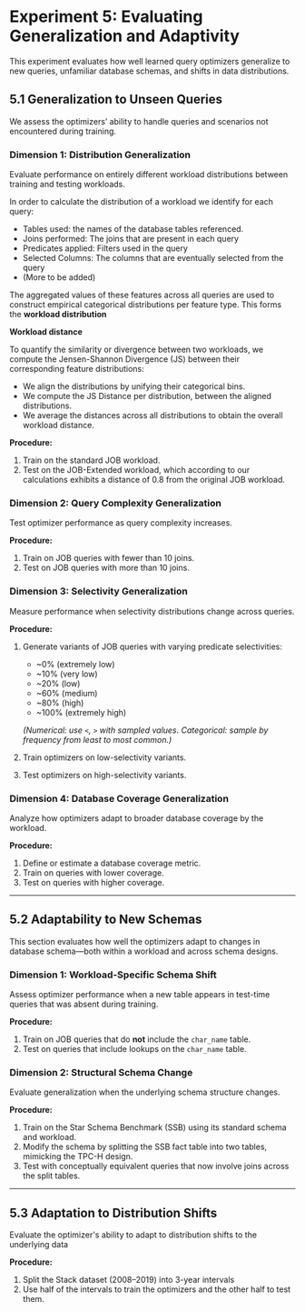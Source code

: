 # Experiment 5: Evaluating Generalization and Adaptivity

This experiment evaluates how well learned query optimizers generalize to new queries, unfamiliar database schemas, and shifts in data distributions.

## 5.1 Generalization to Unseen Queries

We assess the optimizers’ ability to handle queries and scenarios not encountered during training.

### Dimension 1: Distribution Generalization

Evaluate performance on entirely different workload distributions between training and testing workloads.

In order to calculate the distribution of a workload we identify for each query:
- Tables used: the names of the database tables referenced.
- Joins performed: The joins that are present in each query
- Predicates applied: Filters used in the query
- Selected Columns: The columns that are eventually selected from the query
- (More to be added)

The aggregated values of these features across all queries are used to construct empirical categorical distributions per feature type. This forms the **workload distribution**

**Workload distance** 

To quantify the similarity or divergence between two workloads, we compute the Jensen-Shannon Divergence (JS) between their corresponding feature distributions:
- We align the distributions by unifying their categorical bins.
- We compute the JS Distance per distribution, between the aligned distributions.
- We average the distances across all distributions to obtain the overall workload distance.

**Procedure:**

1. Train on the standard JOB workload.
2. Test on the JOB-Extended workload, which according to our calculations exhibits a distance of 0.8 from  the original JOB workload.

### Dimension 2: Query Complexity Generalization

Test optimizer performance as query complexity increases.

**Procedure:**

1. Train on JOB queries with fewer than 10 joins.
2. Test on JOB queries with more than 10 joins.

### Dimension 3: Selectivity Generalization

Measure performance when selectivity distributions change across queries.

**Procedure:**

1. Generate variants of JOB queries with varying predicate selectivities:

   * \~0% (extremely low)
   * \~10% (very low)
   * \~20% (low)
   * \~60% (medium)
   * \~80% (high)
   * \~100% (extremely high)

   *(Numerical: use `<`, `>` with sampled values. Categorical: sample by frequency from least to most common.)*
2. Train optimizers on low-selectivity variants.
3. Test optimizers on high-selectivity variants.

### Dimension 4: Database Coverage Generalization

Analyze how optimizers adapt to broader database coverage by the workload.

**Procedure:**

1. Define or estimate a database coverage metric.
2. Train on queries with lower coverage.
3. Test on queries with higher coverage.

---

## 5.2 Adaptability to New Schemas

This section evaluates how well the optimizers adapt to changes in database schema—both within a workload and across schema designs.

### Dimension 1: Workload-Specific Schema Shift

Assess optimizer performance when a new table appears in test-time queries that was absent during training.

**Procedure:**

1. Train on JOB queries that do **not** include the `char_name` table.
2. Test on queries that include lookups on the `char_name` table.

### Dimension 2: Structural Schema Change

Evaluate generalization when the underlying schema structure changes.

**Procedure:**

1. Train on the Star Schema Benchmark (SSB) using its standard schema and workload.
2. Modify the schema by splitting the SSB fact table into two tables, mimicking the TPC-H design.
3. Test with conceptually equivalent queries that now involve joins across the split tables.

--- 

## 5.3 Adaptation to Distribution Shifts

Evaluate the optimizer's ability to adapt to distribution shifts to the underlying data

**Procedure:**

 1. Split the Stack dataset (2008–2019) into 3-year intervals
 2. Use half of the intervals to train the optimizers and the other half to test them.
